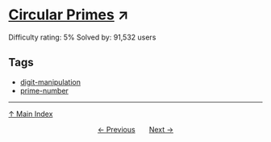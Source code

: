 # [Circular Primes](https://projecteuler.net/problem=35) ↗️

Difficulty rating: 5%
Solved by: 91,532 users
## Tags

- [digit-manipulation](../tags/digit-manipulation.md)
- [prime-number](../tags/prime-number.md)



---

[↑ Main Index](../README.md)


<div align=center><a href='34.md'>← Previous</a> &nbsp;&nbsp; &nbsp;&nbsp;  <a href='36.md'>Next →</a></div>
